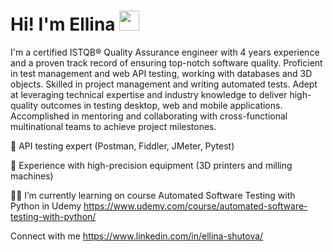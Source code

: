  <html lang="en">
<head>
    <meta charset="UTF-8">
    <meta name="viewport" content="width=device-width, initial-scale=1.0">
</head>
<body>

<div class="header">
    <h1>Hi! I'm Ellina</a> 
    <img src="https://github.com/blackcater/blackcater/raw/main/images/Hi.gif" height="32"/></h1>
</div>

</body>
</html>
   
    
I'm a certified ISTQB® Quality Assurance engineer with 4 years experience and a proven track record of ensuring top-notch software quality. Proficient in test management and web API testing, working with databases and 3D objects. Skilled in project management and writing automated tests. Adept at leveraging technical expertise and industry knowledge to deliver high-quality outcomes in testing desktop, web and mobile applications. Accomplished in mentoring and collaborating with cross-functional multinational teams to achieve project milestones.  
  
🔎 API testing expert (Postman, Fiddler, JMeter, Pytest)     
  
🔬 Experience with high-precision equipment (3D printers and milling machines)  

👩‍🎓 I’m currently learning on course Automated Software Testing with Python in Udemy https://www.udemy.com/course/automated-software-testing-with-python/


Connect with me https://www.linkedin.com/in/ellina-shutova/
